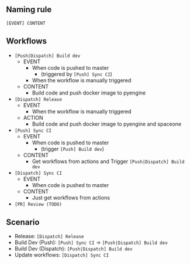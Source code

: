 ## Naming rule
```
[EVENT] CONTENT
```

## Workflows
- `[Push|Dispatch] Build dev`
    - EVENT
        - When code is pushed to master
            - (triggered by `[Push] Sync CI`)
        - When the workflow is manually triggered
    - CONTENT
        - Build code and push docker image to pyengine
- `[Dispatch] Release`
    - EVENT
        - When the workflow is manually triggered
    - ACTION
        - Build code and push docker image to pyengine and spaceone
- `[Push] Sync CI`
    - EVENT
        - When code is pushed to master
            - (trigger `[Push] Build dev`)
    - CONTENT
        - Get workflows from actions and Trigger `[Push|Dispatch] Build dev`
- `[Dispatch] Sync CI`
    - EVENT
        - When code is pushed to master
    - CONTENT
        - Just get workflows from actions
- `[PR] Review (TODO)`

## Scenario
- Release: `[Dispatch] Release`
- Build Dev (Push): `[Push] Sync CI` -> `[Push|Dispatch] Build dev`
- Build Dev (Dispatch): `[Push|Dispatch] Build dev`
- Update workflows: `[Dispatch] Sync CI`
